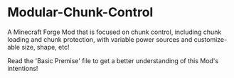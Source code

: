 Modular-Chunk-Control
=====================

A Minecraft Forge Mod that is focused on chunk control, including chunk loading and chunk protection, with variable power sources and customize-able size, shape, etc! 

Read the 'Basic Premise' file to get a better understanding of this Mod's intentions!
